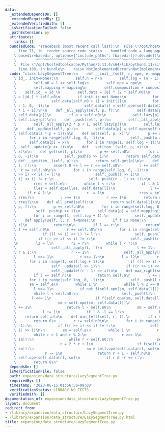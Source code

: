 ```yaml
---
data:
  _extendedDependsOn: []
  _extendedRequiredBy: []
  _extendedVerifiedWith: []
  _isVerificationFailed: false
  _pathExtension: py
  attributes:
    links: []
  bundledCode: "Traceback (most recent call last):\n  File \"/opt/hostedtoolcache/Python/3.11.4/x64/lib/python3.11/site-packages/onlinejudge_verify/documentation/build.py\"\
    , line 71, in _render_source_code_stat\n    bundled_code = language.bundle(stat.path,\
    \ basedir=basedir, options={'include_paths': [basedir]}).decode()\n          \
    \         ^^^^^^^^^^^^^^^^^^^^^^^^^^^^^^^^^^^^^^^^^^^^^^^^^^^^^^^^^^^^^^^^^^^^^^^^^^^^^^^^^\n\
    \  File \"/opt/hostedtoolcache/Python/3.11.4/x64/lib/python3.11/site-packages/onlinejudge_verify/languages/python.py\"\
    , line 108, in bundle\n    raise NotImplementedError\nNotImplementedError\n"
  code: "class LazySegmentTree:\n    def __init__(self, n, ope, e, mapping, composition,\
    \ id_, init=None):\n        self.n = n\n        self.log = (n - 1).bit_length()\n\
    \        self.n0 = 1 << self.log\n        self.ope = ope\n        self.e = e\n\
    \        self.mapping = mapping\n        self.composition = composition\n    \
    \    self.id_ = id_\n        self.data = [e] * (2 * self.n0)\n        self.lazy\
    \ = [id_] * self.n0\n        if init is not None:\n            for i in range(n):\n\
    \                self.data[self.n0 + i] = init[i]\n            for i in range(self.n0\
    \ - 1, 0, -1):\n                self.data[i] = self.ope(self.data[2 * i], self.data[2\
    \ * i + 1])\n\n    def _all_apply(self, p, f):\n        self.data[p] = self.mapping(f,\
    \ self.data[p])\n        if p < self.n0:\n            self.lazy[p] = self.composition(f,\
    \ self.lazy[p])\n\n    def _push(self, p):\n        self._all_apply(2 * p, self.lazy[p])\n\
    \        self._all_apply(2 * p + 1, self.lazy[p])\n        self.lazy[p] = self.id_\n\
    \n    def _update(self, p):\n        self.data[p] = self.ope(self.data[2 * p],\
    \ self.data[2 * p + 1])\n\n    def set(self, p, x):\n        p += self.n0\n  \
    \      for i in range(self.log, 0, -1):\n            self._push(p >> i)\n\n  \
    \      self.data[p] = x\n        for i in range(1, self.log + 1):\n          \
    \  self._update(p >> i)\n\n    def __setitem__(self, p, x):\n        self.set(p,\
    \ x)\n\n    def get(self, p):\n        p += self.n0\n        for i in range(self.log,\
    \ 0, -1):\n            self._push(p >> i)\n        return self.data[p]\n\n   \
    \ def __getitem__(self, p):\n        return self.get(p)\n\n    def prod(self,\
    \ l, r):\n        assert 0 <= l <= r <= self.n0\n        l += self.n0\n      \
    \  r += self.n0\n\n        for i in range(self.log, 0, -1):\n            if ((l\
    \ >> i) << i) != l:\n                self._push(l >> i)\n            if ((r >>\
    \ i) << i) != r:\n                self._push((r - 1) >> i)\n\n        lles = self.e\n\
    \        rres = self.e\n        while l < r:\n            if l & 1:\n        \
    \        lles = self.ope(lles, self.data[l])\n                l += 1\n       \
    \     if r & 1:\n                r -= 1\n                rres = self.ope(self.data[r],\
    \ rres)\n            l >>= 1\n            r >>= 1\n        return self.ope(lles,\
    \ rres)\n\n    def all_prod(self):\n        return self.data[1]\n\n    def _apply(self,\
    \ p, f):\n        p += self.n0\n        for i in range(self.log, 0, -1):\n   \
    \         self._push(p >> i)\n        self.data[p] = self.mapping(f, self.data[p])\n\
    \        for i in range(1, self.log + 1):\n            self._update(p >> i)\n\n\
    \    def apply(self, l, r, f=None):\n        if f is None:\n            self._apply(l,\
    \ r)\n            return\n\n        if l == r:\n            return\n\n       \
    \ l += self.n0\n        r += self.n0\n\n        for i in range(self.log, 0, -1):\n\
    \            if ((l >> i) << i) != l:\n                self._push(l >> i)\n  \
    \          if ((r >> i) << i) != r:\n                self._push((r - 1) >> i)\n\
    \n        l2 = l\n        r2 = r\n        while l < r:\n            if l & 1:\n\
    \                self._all_apply(l, f)\n                l += 1\n            if\
    \ r & 1:\n                r -= 1\n                self._all_apply(r, f)\n    \
    \        l >>= 1\n            r >>= 1\n\n        l = l2\n        r = r2\n\n  \
    \      for i in range(1, self.log + 1):\n            if ((l >> i) << i) != l:\n\
    \                self._update(l >> i)\n            if ((r >> i) << i) != r:\n\
    \                self._update((r - 1) >> i)\n\n    def max_right(self, l, f):\n\
    \        if l == self.n:\n            return self.n\n        l += self.n0\n  \
    \      for i in range(self.log, 0, -1):\n            self._push(l >> i)\n\n  \
    \      sm = self.e\n        while 1:\n            while l % 2 == 0:\n        \
    \        l >>= 1\n            if not f(self.ope(sm, self.data[l])):\n        \
    \        while l < self.n0:\n                    self._push(l)\n             \
    \       l <<= 1\n                    if f(self.ope(sm, self.data[l])):\n     \
    \                   sm = self.ope(sm, self.data[l])\n                        l\
    \ += 1\n                return l - self.n0\n            sm = self.ope(sm, self.data[l])\n\
    \            l += 1\n            if l & -l == l:\n                break\n    \
    \    return self.n\n\n    def min_left(self, r, f):\n        if r == 0:\n    \
    \        return 0\n        r += self.n0\n\n        for i in range(self.log, 0,\
    \ -1):\n            if ((r >> i) << i) != r:\n                self._push((r -\
    \ 1) >> i)\n\n        sm = self.e\n        while 1:\n            r -= 1\n    \
    \        while r > 1 and r % 2:\n                r >>= 1\n            if not f(self.ope(self.data[r],\
    \ sm)):\n                while r < self.n0:\n                    self._push(r)\n\
    \                    r = 2 * r + 1\n                    if f(self.ope(self.data[r],\
    \ sm)):\n                        sm = self.ope(self.data[r], sm)\n           \
    \             r -= 1\n                return r + 1 - self.n0\n            sm =\
    \ self.ope(self.data[r], sm)\n            if r & -r == r:\n                break\n\
    \        return 0\n"
  dependsOn: []
  isVerificationFile: false
  path: expansion/data_structure/LazySegmentTree.py
  requiredBy: []
  timestamp: '2023-06-15 01:56:56+09:00'
  verificationStatus: LIBRARY_NO_TESTS
  verifiedWith: []
documentation_of: expansion/data_structure/LazySegmentTree.py
layout: document
redirect_from:
- /library/expansion/data_structure/LazySegmentTree.py
- /library/expansion/data_structure/LazySegmentTree.py.html
title: expansion/data_structure/LazySegmentTree.py
---
```

